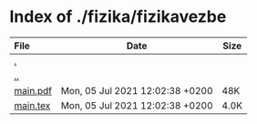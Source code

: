 # Index of ./fizika/fizikavezbe

File | Date | Size
:--- | --- | ---
[.](.) | |
[..](..) | |
[main.pdf](main.pdf) | Mon, 05 Jul 2021 12:02:38 +0200 | 48K
[main.tex](main.tex) | Mon, 05 Jul 2021 12:02:38 +0200 | 4.0K
